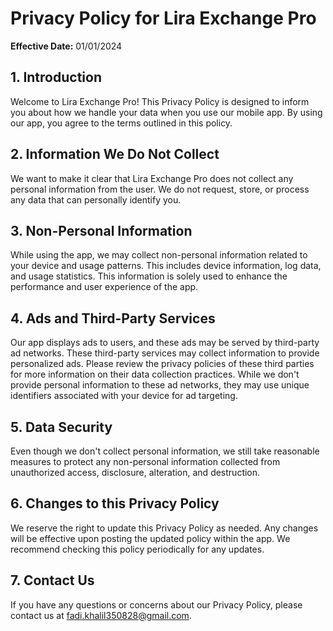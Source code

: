# Privacy Policy for Lira Exchange Pro

**Effective Date:** 01/01/2024

## 1. Introduction

Welcome to Lira Exchange Pro! This Privacy Policy is designed to inform you about how we handle your data when you use our mobile app. By using our app, you agree to the terms outlined in this policy.

## 2. Information We Do Not Collect

We want to make it clear that Lira Exchange Pro does not collect any personal information from the user. We do not request, store, or process any data that can personally identify you.

## 3. Non-Personal Information

While using the app, we may collect non-personal information related to your device and usage patterns. This includes device information, log data, and usage statistics. This information is solely used to enhance the performance and user experience of the app.

## 4. Ads and Third-Party Services

Our app displays ads to users, and these ads may be served by third-party ad networks. These third-party services may collect information to provide personalized ads. Please review the privacy policies of these third parties for more information on their data collection practices. While we don't provide personal information to these ad networks, they may use unique identifiers associated with your device for ad targeting.

## 5. Data Security

Even though we don't collect personal information, we still take reasonable measures to protect any non-personal information collected from unauthorized access, disclosure, alteration, and destruction.

## 6. Changes to this Privacy Policy

We reserve the right to update this Privacy Policy as needed. Any changes will be effective upon posting the updated policy within the app. We recommend checking this policy periodically for any updates.

## 7. Contact Us

If you have any questions or concerns about our Privacy Policy, please contact us at fadi.khalil350828@gmail.com.
